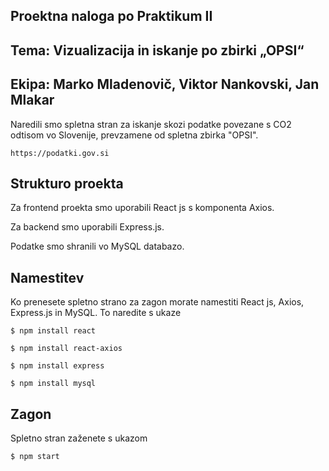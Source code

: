 ## Proektna naloga po Praktikum II


## Tema: Vizualizacija in iskanje po zbirki „OPSI“

## Ekipa: Marko Mladenovič, Viktor Nankovski, Jan Mlakar

  Naredili smo spletna stran za iskanje skozi podatke povezane s CO2 odtisom vo Slovenije, prevzamene od spletna zbirka "OPSI".

    https://podatki.gov.si

## Strukturo proekta

  Za frontend proekta smo uporabili React js s komponenta Axios.

  Za backend smo uporabili Express.js.
 
  Podatke smo shranili vo MySQL databazo.

## Namestitev

  Ko prenesete spletno strano za zagon morate namestiti React js, Axios, Express.js in MySQL. To naredite s ukaze

    $ npm install react
  
    $ npm install react-axios
  
    $ npm install express
  
    $ npm install mysql
 
## Zagon
 
  Spletno stran zaženete s ukazom
    
    $ npm start
    
  
